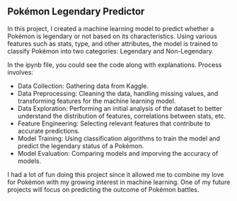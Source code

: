 ## Pokémon Legendary Predictor

In this project, I created a machine learning model to predict whether a Pokémon is legendary or not based on its characteristics. Using various features such as stats, type, and other attributes, the model is trained to classify Pokémon into two categories: Legendary and Non-Legendary. 

In the ipynb file, you could see the code along with explanations. Process involves:

- Data Collection: Gathering data from Kaggle.
- Data Preprocessing: Cleaning the data, handling missing values, and transforming features for the machine learning model.
- Data Exploration: Performing an initial analysis of the dataset to better understand the distribution of features, correlations between stats, etc.
- Feature Engineering: Selecting relevant features that contribute to accurate predictions. 
- Model Training: Using classification algorithms to train the model and predict the legendary status of a Pokémon.
- Model Evaluation: Comparing models and imporving the accuracy of models.

I had a lot of fun doing this project since it allowed me to combine my love for Pokémon with my growing interest in machine learning. One of my future projects will focus on predicting the outcome of Pokémon battles. 
